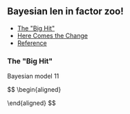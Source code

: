 ## Bayesian len in factor zoo!

- [The "Big Hit"](#introduction)
- [Here Comes the Change](#change)
- [Reference](#ref)


### The "Big Hit" <a name="introduction"></a>

Bayesian model
  11

$$
\begin{aligned}

\end{aligned}
$$
